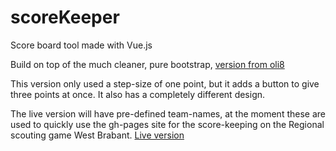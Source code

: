 # scoreKeeper
Score board tool made with Vue.js

Build on top of the much cleaner, pure bootstrap, [version from oli8](https://github.com/Oli8/scoreKeeper)

This version only used a step-size of one point, but it adds a button to give three points at once. It also has a completely different design.

The live version will have pre-defined team-names, at the moment these are used to quickly use the gh-pages site for the score-keeping on the Regional scouting game West Brabant.
[Live version](https://ternaam.github.io/scoreKeeper)

